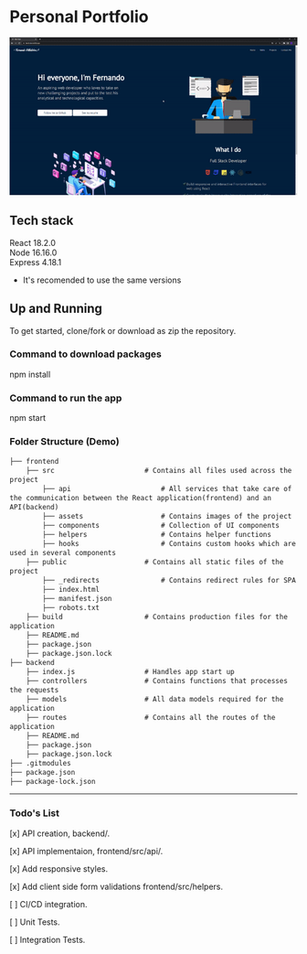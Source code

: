 # Personal Portfolio

<p align="center">

<kbd align="center">
    <img src="demo.gif"></img>
</kbd>
</p>

## Tech stack

React 18.2.0</br>
Node 16.16.0</br>
Express 4.18.1

* It's recomended to use the same versions

## Up and Running

To get started, clone/fork or download as zip the repository.

### Command to download packages

  npm install

### Command to run the app

  npm start

### Folder Structure (Demo)

    ├── frontend                         
        ├── src                      # Contains all files used across the project  
            ├── api                      # All services that take care of the communication between the React application(frontend) and an API(backend)
            ├── assets                   # Contains images of the project 
            ├── components               # Collection of UI components
            ├── helpers                  # Contains helper functions
            ├── hooks                    # Contains custom hooks which are used in several components         
        ├── public                   # Contains all static files of the project
            ├── _redirects               # Contains redirect rules for SPA
            ├── index.html               
            ├── manifest.json            
            ├── robots.txt               
        ├── build                    # Contains production files for the application
        ├── README.md   
        ├── package.json
        ├── package.json.lock
    ├── backend
        ├── index.js                 # Handles app start up 
        ├── controllers              # Contains functions that processes the requests
        ├── models                   # All data models required for the application 
        ├── routes                   # Contains all the routes of the application
        ├── README.md   
        ├── package.json
        ├── package.json.lock
    ├── .gitmodules                
    ├── package.json                
    ├── package-lock.json 
------

### Todo's List

[x] API creation, backend/.

[x] API implementaion, frontend/src/api/.

[x] Add responsive styles.

[x] Add client side form validations frontend/src/helpers.

[ ] CI/CD integration.

[ ] Unit Tests.

[ ] Integration Tests.
